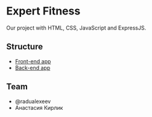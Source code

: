 # Expert Fitness

Our project with HTML, CSS, JavaScript and ExpressJS.

## Structure

- [Front-end app](/client)
- [Back-end app](/server)

## Team

- @radualexeev
- Анастасия Кирлик
